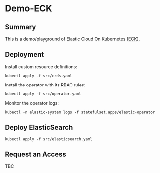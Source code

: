 # Demo-ECK

## Summary

This is a demo/playground of Elastic Cloud On Kubernetes [(ECK)](https://www.elastic.co/guide/en/cloud-on-k8s/current/k8s-deploy-eck.html).

## Deployment

Install custom resource definitions:
```
kubectl apply -f src/crds.yaml
```
Install the operator with its RBAC rules:
```
kubectl apply -f src/operator.yaml
```

Monitor the operator logs:
```
kubectl -n elastic-system logs -f statefulset.apps/elastic-operator
```

## Deploy ElasticSearch

```
kubectl apply -f src/elasticsearch.yaml
```

## Request an Access

TBC